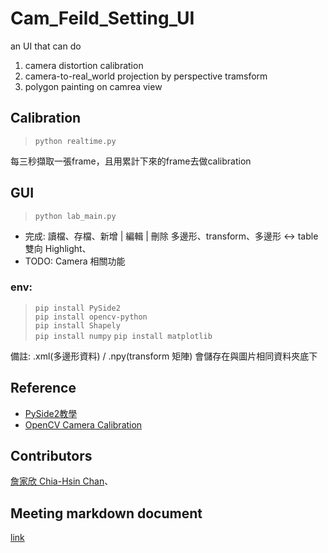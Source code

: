 # Cam_Feild_Setting_UI
an UI that can do
1. camera distortion calibration
2. camera-to-real_world projection by perspective tramsform
3. polygon painting on camrea view

## Calibration
> `python realtime.py`

每三秒擷取一張frame，且用累計下來的frame去做calibration

## GUI
> `python lab_main.py`
- 完成: 讀檔、存檔、新增 | 編輯 | 刪除 多邊形、transform、多邊形 <-> table 雙向 Highlight、
- TODO: Camera 相關功能

### env:
> `pip install PySide2`  
> `pip install opencv-python`  
> `pip install Shapely`  
> `pip install numpy`
> `pip install matplotlib`

備註: .xml(多邊形資料) / .npy(transform 矩陣) 會儲存在與圖片相同資料夾底下

## Reference
- [PySide2教學](https://medium.com/bucketing/pyside2-pyqt-tutorial-3c2be590bc6a)
- [OpenCV Camera Calibration](https://opencv-python-tutroals.readthedocs.io/en/latest/py_tutorials/py_calib3d/py_calibration/py_calibration.html)

## Contributors
[詹家欣 Chia-Hsin Chan](https://sites.google.com/site/terry0201/)、

## Meeting markdown document
[link](https://hackmd.io/1zHg7h21TXWCPbuK0SQ4MA?both)
